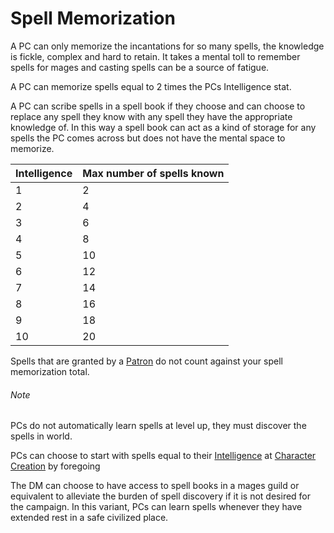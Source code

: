 # Spell Memorization

A PC can only memorize the incantations for so many spells, the knowledge is fickle, complex and hard to retain. It takes a mental toll to remember spells for mages and casting spells can be a source of fatigue.

A PC can memorize spells equal to 2 times the PCs Intelligence stat.

A PC can scribe spells in a spell book if they choose and can choose to replace any spell they know with any spell they have the appropriate knowledge of. In this way a spell book can act as a kind of storage for any spells the PC comes across but does not have the mental space to memorize.

| Intelligence | Max number of spells known |
| ------------ | -------------------------- |
| 1            | 2                          |
| 2            | 4                          |
| 3            | 6                          |
| 4            | 8                          |
| 5            | 10                         |
| 6            | 12                         |
| 7            | 14                         |
| 8            | 16                         |
| 9            | 18                         |
| 10           | 20                         |

Spells that are granted by a [Patron](Spells/Patrons/Patron.md) do not count against your spell memorization total. 

###### Note
PCs do not automatically learn spells at level up, they must discover the spells in world.

PCs can choose to start with spells equal to their [Intelligence](../Player%20Character%20Components/Chosen%20Statistics/Intelligence.md) at [Character Creation](../Character%20Creation/Walkthrough.md) by foregoing

The DM can choose to have access to spell books in a mages guild or equivalent to alleviate the burden of spell discovery if it is not desired for the campaign.
	In this variant, PCs can learn spells whenever they have extended rest in a safe civilized place.